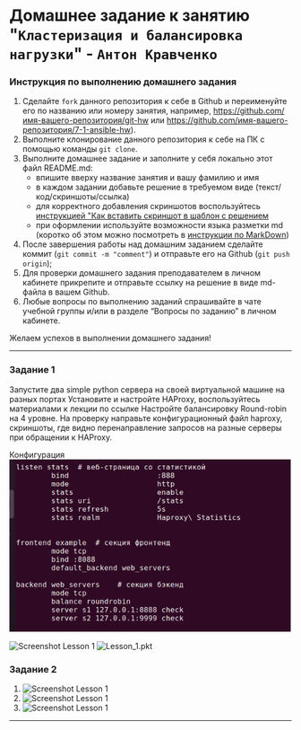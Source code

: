 # Домашнее задание к занятию "`Кластеризация и балансировка нагрузки`" - `Антон Кравченко`


### Инструкция по выполнению домашнего задания

   1. Сделайте `fork` данного репозитория к себе в Github и переименуйте его по названию или номеру занятия, например, https://github.com/имя-вашего-репозитория/git-hw или  https://github.com/имя-вашего-репозитория/7-1-ansible-hw).
   2. Выполните клонирование данного репозитория к себе на ПК с помощью команды `git clone`.
   3. Выполните домашнее задание и заполните у себя локально этот файл README.md:
      - впишите вверху название занятия и вашу фамилию и имя
      - в каждом задании добавьте решение в требуемом виде (текст/код/скриншоты/ссылка)
      - для корректного добавления скриншотов воспользуйтесь [инструкцией "Как вставить скриншот в шаблон с решением](https://github.com/netology-code/sys-pattern-homework/blob/main/screen-instruction.md)
      - при оформлении используйте возможности языка разметки md (коротко об этом можно посмотреть в [инструкции  по MarkDown](https://github.com/netology-code/sys-pattern-homework/blob/main/md-instruction.md))
   4. После завершения работы над домашним заданием сделайте коммит (`git commit -m "comment"`) и отправьте его на Github (`git push origin`);
   5. Для проверки домашнего задания преподавателем в личном кабинете прикрепите и отправьте ссылку на решение в виде md-файла в вашем Github.
   6. Любые вопросы по выполнению заданий спрашивайте в чате учебной группы и/или в разделе “Вопросы по заданию” в личном кабинете.
   
Желаем успехов в выполнении домашнего задания!
   


---

### Задание 1

Запустите два simple python сервера на своей виртуальной машине на разных портах
Установите и настройте HAProxy, воспользуйтесь материалами к лекции по ссылке
Настройте балансировку Round-robin на 4 уровне.
На проверку направьте конфигурационный файл haproxy, скриншоты, где видно перенаправление запросов на разные серверы при обращении к HAProxy.

Конфигурация 
![Screenshot Lesson 1](https://github.com/Anton-rus/Homework-Git-AKravchenko/blob/75a9ed6943d028f9190c9f8f5aaed3f2d38f9f0c/lessons_screenshots/Lesson%20%D0%9A%D0%BB%D0%B0%D1%81%D1%82%D0%B5%D1%80%D0%B8%D0%B7%D0%B0%D1%86%D0%B8%D1%8F%20%D0%B8%20%D0%B1%D0%B0%D0%BB%D0%B0%D0%BD%D1%81%D0%B8%D1%80%D0%BE%D0%B2%D0%BA%D0%B0%20%D0%BD%D0%B0%D0%B3%D1%80%D1%83%D0%B7%D0%BA%D0%B8%201.3.png)

![Screenshot Lesson 1](https://github.com/Anton-rus/Homework-Git-AKravchenko/blob/340feb9f5d4bee1a53a5f8274ddbb086422f908c/lessons_screenshots/Disaster%20recovery%20%D0%B8%20Keepalived%20Lesson%201.1.2.png)
![Lesson_1.pkt](https://github.com/Anton-rus/Homework-Git-AKravchenko/blob/340feb9f5d4bee1a53a5f8274ddbb086422f908c/lessons_screenshots/Disaster%20recovery%20%D0%B8%20Keepalived%20Lesson%201.1.pkt)

### Задание 2
 1. ![Screenshot Lesson 1](https://github.com/Anton-rus/Homework-Git-AKravchenko/blob/340feb9f5d4bee1a53a5f8274ddbb086422f908c/lessons_screenshots/Disaster%20recovery%20%D0%B8%20Keepalived%20Lesson%201.2.1.png)
 2. ![Screenshot Lesson 1](https://github.com/Anton-rus/Homework-Git-AKravchenko/blob/340feb9f5d4bee1a53a5f8274ddbb086422f908c/lessons_screenshots/Disaster%20recovery%20%D0%B8%20Keepalived%20Lesson%201.2.2.png)
 3. ![Screenshot Lesson 1](https://github.com/Anton-rus/Homework-Git-AKravchenko/blob/340feb9f5d4bee1a53a5f8274ddbb086422f908c/lessons_screenshots/Disaster%20recovery%20%D0%B8%20Keepalived%20Lesson%201.2.3.png)  
---
